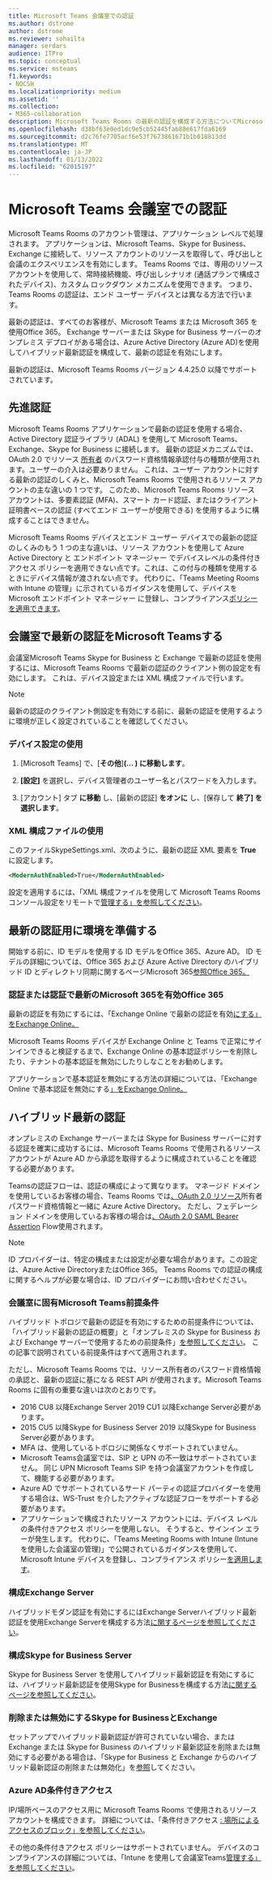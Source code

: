 ```yaml
---
title: Microsoft Teams 会議室での認証
ms.author: dstrome
author: dstrome
ms.reviewer: sohailta
manager: serdars
audience: ITPro
ms.topic: conceptual
ms.service: msteams
f1.keywords:
- NOCSH
ms.localizationpriority: medium
ms.assetid: ''
ms.collection:
- M365-collaboration
description: Microsoft Teams Rooms の最新の認証を構成する方法についてMicrosoft Teamsします。
ms.openlocfilehash: d38bf63e0ed1dc9e5cb52445fab88e617fda6169
ms.sourcegitcommit: d2c76fe7705acf6e53f7673861671b1b018813dd
ms.translationtype: MT
ms.contentlocale: ja-JP
ms.lasthandoff: 01/13/2022
ms.locfileid: "62015197"
---
```

# <a name="authentication-in-microsoft-teams-rooms"></a>Microsoft Teams 会議室での認証

Microsoft Teams Rooms のアカウント管理は、アプリケーション レベルで処理されます。 アプリケーションは、Microsoft Teams、Skype for Business、Exchange に接続して、リソース アカウントのリソースを取得して、呼び出しと会議のエクスペリエンスを有効にします。 Teams Rooms では、専用のリソース アカウントを使用して、常時接続機能、呼び出しシナリオ (通話プランで構成されたデバイス)、カスタム ロックダウン メカニズムを使用できます。 つまり、Teams Rooms の認証は、エンド ユーザー デバイスとは異なる方法で行います。  

最新の認証は、すべてのお客様が、Microsoft Teams または Microsoft 365 を使用Office 365。 Exchange サーバーまたは Skype for Business サーバーのオンプレミス デプロイがある場合は、Azure Active Directory (Azure AD)[](/office365/enterprise/hybrid-modern-auth-overview)を使用してハイブリッド最新認証を構成して、最新の認証を有効にします。

最新の認証は、Microsoft Teams Rooms バージョン 4.4.25.0 以降でサポートされています。

## <a name="modern-authentication"></a>先進認証

Microsoft Teams Rooms アプリケーションで最新の認証を使用する場合、Active Directory 認証ライブラリ (ADAL) を使用して Microsoft Teams、Exchange、Skype for Business に接続します。 最新の認証メカニズムでは、OAuth 2.0 でリソース [所有者](/azure/active-directory/develop/v2-oauth-ropc) のパスワード資格情報承認付与の種類が使用されます。ユーザーの介入は必要ありません。 これは、ユーザー アカウントに対する最新の認証のしくみと、Microsoft Teams Rooms で使用されるリソース アカウントの主な違いの 1 つです。 このため、Microsoft Teams Rooms リソース アカウントは、多要素認証 (MFA)、スマート カード認証、またはクライアント証明書ベースの認証 (すべてエンド ユーザーが使用できる) を使用するように構成することはできません。

Microsoft Teams Rooms デバイスとエンド ユーザー デバイスでの最新の認証のしくみのもう 1 つの主な違いは、リソース アカウントを使用して Azure Active Directory と エンドポイント マネージャー でデバイスレベルの条件付きアクセス ポリシーを適用できない点です。これは、この付与の種類を使用するときにデバイス情報が渡されない点です。 代わりに、「Teams Meeting Rooms with Intune の管理」に示されているガイダンスを使用して、デバイスを Microsoft エンドポイント マネージャー に登録し、コンプライアンス[ポリシーを適用できます](https://techcommunity.microsoft.com/t5/intune-customer-success/managing-teams-meeting-rooms-with-intune/ba-p/1069230)。

## <a name="enable-modern-authentication-on-microsoft-teams-rooms"></a>会議室で最新の認証をMicrosoft Teamsする

会議室Microsoft Teams Skype for Business と Exchange で最新の認証を使用するには、Microsoft Teams Rooms で最新の認証のクライアント側の設定を有効にします。 これは、デバイス設定または XML 構成ファイルで行います。

> [!NOTE]
> 最新の認証のクライアント側設定を有効にする前に、最新の認証を使用するように環境が正しく設定されていることを確認してください。

### <a name="using-device-settings"></a>デバイス設定の使用

1. [Microsoft Teams] で、[**その他**]**(... ) に移動します**。
    
2. **[設定]** を選択し、デバイス管理者のユーザー名とパスワードを入力します。
3. [アカウント] タブ **に移動** し、[最新の認証] **をオンに** し、[保存して **終了] を選択します**。

### <a name="using-the-xml-config-file"></a>XML 構成ファイルの使用

このファイルSkypeSettings.xml、次のように、最新の認証 XML 要素を **True** に設定します。

```XML
<ModernAuthEnabled>True</ModernAuthEnabled>
```

設定を適用するには、「XML 構成ファイルを使用して Microsoft Teams Rooms コンソール設定をリモートで[管理する」を参照してください](xml-config-file.md)。

## <a name="prepare-your-environment-for-modern-authentication"></a>最新の認証用に環境を準備する

開始する前に、ID モデルを使用する ID モデルをOffice 365、Azure AD。 ID モデルの詳細については[](/Office365/Enterprise/about-office-365-identity)、Office 365 および Azure Active Directory のハイブリッド ID とディレクトリ同期に関するページMicrosoft 365[参照Office 365。](/Office365/Enterprise/plan-for-directory-synchronization)

### <a name="enable-modern-authentication-in-microsoft-365-or-office-365"></a>認証または認証で最新のMicrosoft 365を有効Office 365

最新の認証を有効にするには、「Exchange Online で最新の認証を有効[にする」をExchange Online。](/exchange/clients-and-mobile-in-exchange-online/enable-or-disable-modern-authentication-in-exchange-online)

Microsoft Teams Rooms デバイスが Exchange Online と Teams で正常にサインインできると検証するまで、Exchange Online の基本認証ポリシーを削除したり、テナントの基本認証を無効にしたりしなことをお勧めします。

アプリケーションで基本認証を無効にする方法の詳細については、「Exchange Online で基本認証を無効にする[」をExchange Online。](/exchange/clients-and-mobile-in-exchange-online/disable-basic-authentication-in-exchange-online)

## <a name="hybrid-modern-authentication"></a>ハイブリッド最新の認証

オンプレミスの Exchange サーバーまたは Skype for Business サーバーに対する認証を確実に成功するには、Microsoft Teams Rooms で使用されるリソース アカウントが Azure AD から承認を取得するように構成されていることを確認する必要があります。

Teamsの認証フローは、認証の構成によって異なります。 マネージド ドメインを使用しているお客様の場合、Teams Rooms では[、OAuth 2.0 リソース](/azure/active-directory/develop/v2-oauth-ropc)所有者パスワード資格情報と一緒に Azure Active Directory。 ただし、フェデレーション ドメインを使用しているお客様の場合は[、OAuth 2.0 SAML Bearer Assertion](/azure/active-directory/develop/v2-saml-bearer-assertion) Flow使用されます。

> [!NOTE]
> ID プロバイダーは、特定の構成または設定が必要な場合があります。この設定は、Azure Active DirectoryまたはOffice 365。 Teams Rooms での認証の構成に関するヘルプが必要な場合は、ID プロバイダーにお問い合わせください。


### <a name="prerequisites-specific-to-microsoft-teams-rooms"></a>会議室に固有Microsoft Teams前提条件

ハイブリッド トポロジで最新の認証を有効にするための前提条件については、「ハイブリッド最新の認証の概要」と「オンプレミスの Skype for Business および Exchange サーバーで使用するための前提条件」[を参照してください](/office365/enterprise/hybrid-modern-auth-overview)。 この記事で説明されている前提条件はすべて適用されます。

ただし、Microsoft Teams Rooms では、リソース[](https://tools.ietf.org/html/rfc6749#section-1.3.3)所有者のパスワード資格情報の承認と、最新の認証に基になる REST API が使用されます。Microsoft Teams Rooms に固有の重要な違いは次のとおりです。

- 2016 CU8 以降Exchange Server 2019 CU1 以降Exchange Server必要があります。
- 2015 CU5 以降Skype for Business Server 2019 以降Skype for Business Server必要があります。
- MFA は、使用しているトポロジに関係なくサポートされていません。
- Microsoft Teams会議室では、SIP と UPN の不一致はサポートされていません。 同じ UPN Microsoft Teams SIP を持つ会議室アカウントを作成して、機能する必要があります。
- Azure AD でサポートされているサード パーティの認証プロバイダーを使用する場合は、WS-Trust を介したアクティブな認証フローをサポートする必要があります。
- アプリケーションで構成されたリソース アカウントには、デバイス レベルの条件付きアクセス ポリシーを使用しない。 そうすると、サインイン エラーが発生します。 代わりに、「Teams Meeting Rooms with Intune (Intune を使用した会議室の管理)」で公開されているガイダンスを使用して、Microsoft Intune デバイスを登録し、コンプライアンス ポリシー[を適用します](https://techcommunity.microsoft.com/t5/intune-customer-success/managing-teams-meeting-rooms-with-intune/ba-p/1069230)。

### <a name="configure-exchange-server"></a>構成Exchange Server

ハイブリッドモダン認証を有効にするにはExchange Serverハイブリッド最新認証を使用Exchange Serverを構成する方法[に関するページを参照してください](/Office365/Enterprise/configure-exchange-server-for-hybrid-modern-authentication)。

### <a name="configure-skype-for-business-server"></a>構成Skype for Business Server

Skype for Business Server を使用してハイブリッド最新認証を有効にするには、ハイブリッド最新認証を使用Skype for Businessを構成する方法[に関するページを参照してください](/Office365/Enterprise/configure-exchange-server-for-hybrid-modern-authentication)。

### <a name="remove-or-disable-skype-for-business-and-exchange"></a>削除または無効にするSkype for BusinessとExchange

セットアップでハイブリッド最新認証が許可されていない場合、または Exchange または Skype for Business のハイブリッド最新認証を削除または無効にする必要がある場合は、「Skype for Business と Exchange からのハイブリッド最新認証の削除または無効化」を[参照](/Office365/Enterprise/remove-or-disable-hybrid-modern-authentication-from-skype-for-business-and-excha)してください。

### <a name="azure-ad-conditional-access"></a>Azure AD条件付きアクセス

IP/場所ベースのアクセス用に Microsoft Teams Rooms で使用されるリソース アカウントを構成できます。 詳細については、「条件付きアクセス [: 場所によるアクセスのブロック」を参照してください](/azure/active-directory/conditional-access/howto-conditional-access-policy-location)。

その他の条件付きアクセス ポリシーはサポートされていません。 デバイスのコンプライアンスの詳細については、「Intune を使用して会議室Teams[管理する」を参照してください](https://techcommunity.microsoft.com/t5/intune-customer-success/managing-teams-meeting-rooms-with-intune/ba-p/1069230)。
